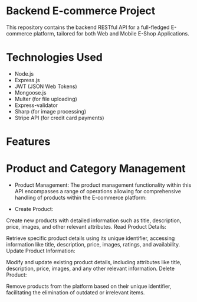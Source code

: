 # Backend E-commerce Project
This repository contains the backend RESTful API for a full-fledged E-commerce platform, tailored for both Web and Mobile E-Shop Applications.

# Technologies Used
- Node.js
- Express.js
- JWT (JSON Web Tokens)
- Mongoose.js
- Multer (for file uploading)
- Express-validator
- Sharp (for image processing)
- Stripe API (for credit card payments)

# Features
# Product and Category Management
- Product Management:
The product management functionality within this API encompasses a range of operations allowing for comprehensive handling of products within the E-commerce platform:

- Create Product:

Create new products with detailed information such as title, description, price, images, and other relevant attributes.
Read Product Details:

Retrieve specific product details using its unique identifier, accessing information like title, description, price, images, ratings, and availability.
Update Product Information:

Modify and update existing product details, including attributes like title, description, price, images, and any other relevant information.
Delete Product:

Remove products from the platform based on their unique identifier, facilitating the elimination of outdated or irrelevant items.
